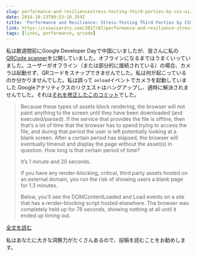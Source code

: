 ```yaml
---
slug: performance-and-resiliencestress-testing-third-parties-by-css-wizardry
date: 2018-10-23T09:53:10.359Z
title: 'Performance and Resilience: Stress-Testing Third Parties by CSS Wizardry'
link: https://csswizardry.com/2017/07/performance-and-resilience-stress-testing-third-parties/
tags: [links, performance, qrcode]
---
```

私は数週間前にGoogle Developer Dayで中国にいましたが、皆さんに私の[QRCode scanner](https://qrsnapper.com)を公開していました。オフラインになるまではうまくいっていました。ユーザーがオフライン（または部分的に接続されている）の場合、カメラは起動せず、QRコードをスナップできませんでした。私は何が起こっているのか分かりませんでした。私は誤って `onload`イベントでカメラを起動していました.Googleアナリティクスのリクエストはハングアップし、適時に解決されませんでした。それは[それを修正したこのコミット](https://github.com/PaulKinlan/qrcode/commit/e3b58c6821fd97defcd959f7d7f3de10ea4f4b12#diff-4a23ac1286faa3273c8cdc9b4bb5078dR578)でした。

> Because these types of assets block rendering, the browser will not paint anything to the screen until they have been downloaded (and executed/parsed). If the service that provides the file is offline, then that&#x2019;s a lot of time that the browser has to spend trying to access the file, and during that period the user is left potentially looking at a blank screen. After a certain period has elapsed, the browser will eventually timeout and display the page without the asset(s) in question. How long is that certain period of time?
> 
> It&#x2019;s 1 minute and 20 seconds.
> 
> If you have any render-blocking, critical, third party assets hosted on an external domain, you run the risk of showing users a blank page for 1.3 minutes.
> 
> Below, you&#x2019;ll see the DOMContentLoaded and Load events on a site that has a render-blocking script hosted elsewhere. The browser was completely held up for 78 seconds, showing nothing at all until it ended up timing out.


[全文を読む](https://csswizardry.com/2017/07/performance-and-resilience-stress-testing-third-parties/)

私はあなたに大きな洞察力がたくさんあるので、投稿を読むことをお勧めします。
